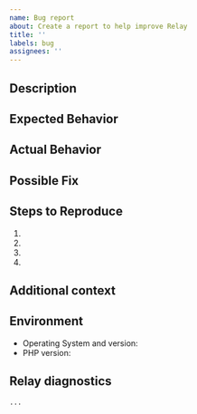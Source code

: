 ```yaml
---
name: Bug report
about: Create a report to help improve Relay
title: ''
labels: bug
assignees: ''
---
```

<!-- Provide a general summary of the issue in the Title above -->

## Description
<!-- Provide a more detailed introduction to the issue itself, and why you consider it to be a bug. -->

## Expected Behavior
<!-- Tell us what should happen. -->

## Actual Behavior
<!-- Tell us what happens instead. -->

## Possible Fix
<!-- Not obligatory, but suggest a fix or reason for the bug. -->

## Steps to Reproduce
<!--- Provide a link to a live example, or an unambiguous set of steps to -->
<!--- reproduce this bug. Include code to reproduce, if relevant -->
1.
2.
3.
4.

## Additional context
<!--- How has this bug affected you? What were you trying to accomplish? -->

## Environment
<!--- Include as many relevant details about the environment you experienced the bug in -->
* Operating System and version:
* PHP version:

## Relay diagnostics
<!-- Include the Relay diagnostics from running `php --ri relay` -->
```
...
```
